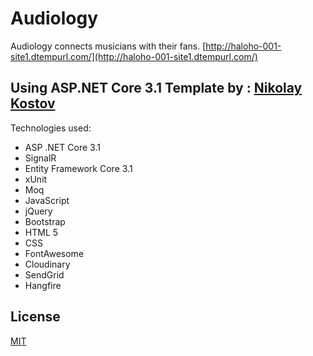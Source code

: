 # Audiology

Audiology connects musicians with their fans.  [http://haloho-001-site1.dtempurl.com/](http://haloho-001-site1.dtempurl.com/)

## Using ASP.NET Core 3.1 Template by : [Nikolay Kostov](https://github.com/NikolayIT)
Technologies used:
- ASP .NET Core 3.1
- SignalR
- Entity Framework Core 3.1
- xUnit
- Moq
- JavaScript
- jQuery
- Bootstrap
- HTML 5
- CSS
- FontAwesome
- Cloudinary
- SendGrid
- Hangfire

## License
[MIT](https://choosealicense.com/licenses/mit/)
